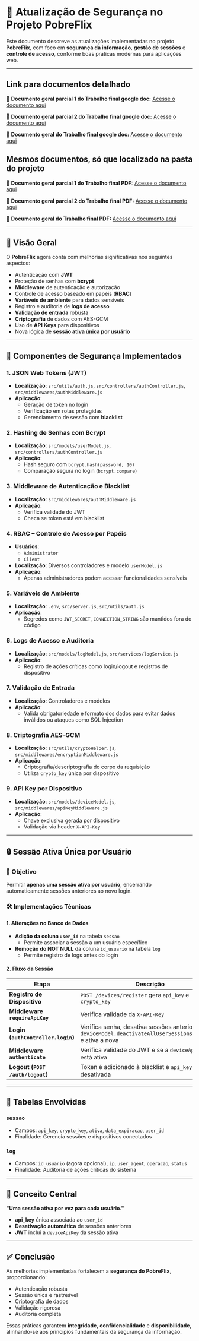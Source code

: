 # 🔐 Atualização de Segurança no Projeto PobreFlix

Este documento descreve as atualizações implementadas no projeto **PobreFlix**, com foco em **segurança da informação**, **gestão de sessões** e **controle de acesso**, conforme boas práticas modernas para aplicações web.

---
## Link para documentos detalhado  
🔗 **Documento geral parcial 1 do Trabalho final google doc:** [Acesse o documento aqui](<https://docs.google.com/document/d/1ShgHDFDKluyiXl6QKWq2UFKZcp7GHZX36TKPuNKE4Pg/edit?usp=sharing>)  

🔗 **Documento geral parcial 2 do Trabalho final google doc:** [Acesse o documento aqui](<https://docs.google.com/document/d/1F_Erng2N2V2D93RxmM72i-B5Ird5c26czF5wq0i9ILk/edit?usp=sharing>) 

🔗 **Documento geral do Trabalho final google doc:** [Acesse o documento aqui](<https://docs.google.com/document/d/1_MMPyUojFlMA4_9cOIXHD83FUgVnfTgIRD3wXRBCqTI/edit?usp=sharing>) 

## Mesmos documentos, só que localizado na pasta do projeto  
🔗 **Documento geral parcial 1 do Trabalho final PDF:** [Acesse o documento aqui](</doc/Entrega parcial 1 - Igo.pdf>) 

🔗 **Documento geral parcial 2 do Trabalho final PDF:** [Acesse o documento aqui](</doc/Entrega parcial 2 - Igo.pdf>) 

🔗 **Documento geral do Trabalho final PDF:** [Acesse o documento aqui](</doc/Documento Entrega Final Segurança da Informação - Igo.pdf>)  

---

## 📌 Visão Geral

O **PobreFlix** agora conta com melhorias significativas nos seguintes aspectos:

- Autenticação com **JWT**
- Proteção de senhas com **bcrypt**
- **Middleware** de autenticação e autorização
- Controle de acesso baseado em papéis (**RBAC**)
- **Variáveis de ambiente** para dados sensíveis
- Registro e auditoria de **logs de acesso**
- **Validação de entrada** robusta
- **Criptografia** de dados com AES-GCM
- Uso de **API Keys** para dispositivos
- Nova lógica de **sessão ativa única por usuário**

---

## 🔑 Componentes de Segurança Implementados

### 1. JSON Web Tokens (JWT)

- **Localização**: `src/utils/auth.js`, `src/controllers/authController.js`, `src/middlewares/authMiddleware.js`
- **Aplicação**:
  - Geração de token no login
  - Verificação em rotas protegidas
  - Gerenciamento de sessão com **blacklist**

### 2. Hashing de Senhas com Bcrypt

- **Localização**: `src/models/userModel.js`, `src/controllers/authController.js`
- **Aplicação**:
  - Hash seguro com `bcrypt.hash(password, 10)`
  - Comparação segura no login (`bcrypt.compare`)

### 3. Middleware de Autenticação e Blacklist

- **Localização**: `src/middlewares/authMiddleware.js`
- **Aplicação**:
  - Verifica validade do JWT
  - Checa se token está em blacklist

### 4. RBAC – Controle de Acesso por Papéis

- **Usuários**:
  - `Administrator`
  - `Client`
- **Localização**: Diversos controladores e modelo `userModel.js`
- **Aplicação**:
  - Apenas administradores podem acessar funcionalidades sensíveis

### 5. Variáveis de Ambiente

- **Localização**: `.env`, `src/server.js`, `src/utils/auth.js`
- **Aplicação**:
  - Segredos como `JWT_SECRET`, `CONNECTION_STRING` são mantidos fora do código

### 6. Logs de Acesso e Auditoria

- **Localização**: `src/models/logModel.js`, `src/services/logService.js`
- **Aplicação**:
  - Registro de ações críticas como login/logout e registros de dispositivo

### 7. Validação de Entrada

- **Localização**: Controladores e modelos
- **Aplicação**:
  - Valida obrigatoriedade e formato dos dados para evitar dados inválidos ou ataques como SQL Injection

### 8. Criptografia AES-GCM

- **Localização**: `src/utils/cryptoHelper.js`, `src/middlewares/encryptionMiddleware.js`
- **Aplicação**:
  - Criptografia/descriptografia do corpo da requisição
  - Utiliza `crypto_key` única por dispositivo

### 9. API Key por Dispositivo

- **Localização**: `src/models/deviceModel.js`, `src/middlewares/apiKeyMiddleware.js`
- **Aplicação**:
  - Chave exclusiva gerada por dispositivo
  - Validação via header `X-API-Key`

---

## 🔒 Sessão Ativa Única por Usuário

### 🎯 Objetivo

Permitir **apenas uma sessão ativa por usuário**, encerrando automaticamente sessões anteriores ao novo login.

### 🛠️ Implementações Técnicas

#### 1. Alterações no Banco de Dados

- **Adição da coluna `user_id`** na tabela `sessao`
  - Permite associar a sessão a um usuário específico
- **Remoção do NOT NULL** da coluna `id_usuario` na tabela `log`
  - Permite registro de logs antes do login

#### 2. Fluxo da Sessão

| Etapa | Descrição |
|-------|-----------|
| **Registro de Dispositivo** | `POST /devices/register` gera `api_key` e `crypto_key` |
| **Middleware `requireApiKey`** | Verifica validade da `X-API-Key` |
| **Login (`authController.login`)** | Verifica senha, desativa sessões anteriores com `deviceModel.deactivateAllUserSessions(user.id)` e ativa a nova |
| **Middleware `authenticate`** | Verifica validade do JWT e se a `deviceApiKey` está ativa |
| **Logout (`POST /auth/logout`)** | Token é adicionado à blacklist e `api_key` desativada |

---

## 🧩 Tabelas Envolvidas

### `sessao`

- Campos: `api_key`, `crypto_key`, `ativa`, `data_expiracao`, `user_id`
- Finalidade: Gerencia sessões e dispositivos conectados

### `log`

- Campos: `id_usuario` (agora opcional), `ip`, `user_agent`, `operacao`, `status`
- Finalidade: Auditoria de ações críticas do sistema

---

## 🧠 Conceito Central

**"Uma sessão ativa por vez para cada usuário."**

- **api_key** única associada ao `user_id`
- **Desativação automática** de sessões anteriores
- **JWT** inclui a `deviceApiKey` da sessão ativa

---

## ✅ Conclusão

As melhorias implementadas fortalecem a **segurança do PobreFlix**, proporcionando:

- Autenticação robusta
- Sessão única e rastreável
- Criptografia de dados
- Validação rigorosa
- Auditoria completa

Essas práticas garantem **integridade**, **confidencialidade** e **disponibilidade**, alinhando-se aos princípios fundamentais da segurança da informação.